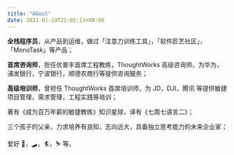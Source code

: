 ```yaml
---
title: "About"
date: 2021-01-19T22:02:13+08:00
---
```


**全栈程序员**，从产品到运维，做过「注意力训练工具」，「软件匠艺社区」，「MonoTask」等产品；

**首席咨询师**，担任优普丰首席工程教练，ThoughtWorks 高级咨询师，为华为，浦发银行，宁波银行，顺德农商行等提供咨询服务；

**高级培训师**，曾担任 ThoughtWorks 首席培训师，为 JD，DJI，腾讯 等提供敏捷项目管理，需求管理，工程实践等培训；

著有《成为百万年薪的敏捷教练》知识星球，译有《七周七语言二》；

三个孩子的父亲，力求培养有良知，志向远大，具备独立思考能力的未来企业家；

爱好 🎹，🛹，🏄，⛷ 等。

